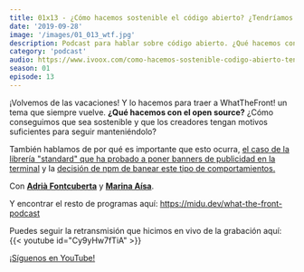 ```yaml
---
title: 01x13 - ¿Cómo hacemos sostenible el código abierto? ¿Tendríamos que pagar por él?
date: '2019-09-28'
image: '/images/01_013_wtf.jpg'
description: Podcast para hablar sobre código abierto. ¿Qué hacemos con el open source? ¿Cómo conseguimos que sea sostenible y que los creadores tengan motivos suficientes para seguir manteniéndolo?
category: 'podcast'
audio: https://www.ivoox.com/como-hacemos-sostenible-codigo-abierto-tendriamos-que_mf_42262915_feed_1.mp3
season: 01
episode: 13
---
```


¡Volvemos de las vacaciones! Y lo hacemos para traer a WhatTheFront! un tema que siempre vuelve. **¿Qué hacemos con el open source?** ¿Cómo conseguimos que sea sostenible y que los creadores tengan motivos suficientes para seguir manteniéndolo?

También hablamos de por qué es importante que esto ocurra, [el caso de la librería "standard" que ha probado a poner banners de publicidad en la terminal](https://feross.org/funding-experiment-recap/) y la [decisión de npm de banear este tipo de comportamientos.](https://developers.slashdot.org/story/19/08/30/1529201/npm-bans-terminal-ads)

Con [**Adrià Fontcuberta**](https://twitter.com/afontcu_) y [**Marina Aísa**](https://twitter.com/MarinaAisa).

Y encontrar el resto de programas aquí:
https://midu.dev/what-the-front-podcast

Puedes seguir la retransmisión que hicimos en vivo de la grabación aquí:
{{< youtube id="Cy9yHw7fTiA" >}}

[¡Síguenos en YouTube!](https://www.youtube.com/c/midudev?sub_confirmation=1)